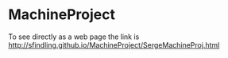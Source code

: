 MachineProject
==============
To see directly as a web page the link is
http://sfindling.github.io/MachineProject/SergeMachineProj.html
